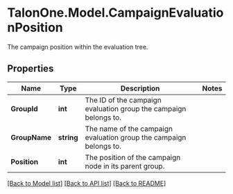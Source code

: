 # TalonOne.Model.CampaignEvaluationPosition
The campaign position within the evaluation tree.
## Properties

Name | Type | Description | Notes
------------ | ------------- | ------------- | -------------
**GroupId** | **int** | The ID of the campaign evaluation group the campaign belongs to. | 
**GroupName** | **string** | The name of the campaign evaluation group the campaign belongs to. | 
**Position** | **int** | The position of the campaign node in its parent group. | 

[[Back to Model list]](../README.md#documentation-for-models) [[Back to API list]](../README.md#documentation-for-api-endpoints) [[Back to README]](../README.md)

